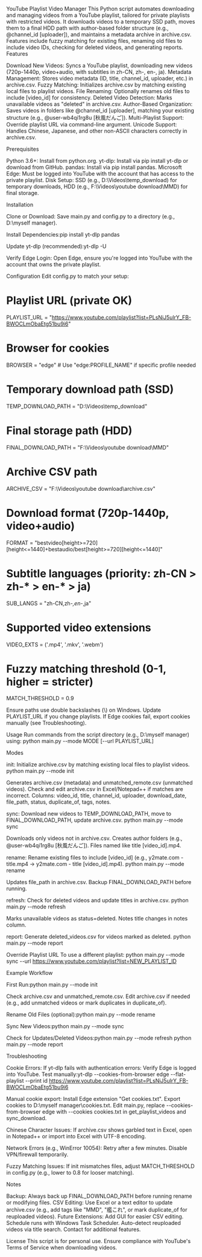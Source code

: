 YouTube Playlist Video Manager
This Python script automates downloading and managing videos from a YouTube playlist, tailored for private playlists with restricted videos. It downloads videos to a temporary SSD path, moves them to a final HDD path with author-based folder structure (e.g., @channel_id [uploader]), and maintains a metadata archive in archive.csv. Features include fuzzy matching for existing files, renaming old files to include video IDs, checking for deleted videos, and generating reports.
Features

Download New Videos: Syncs a YouTube playlist, downloading new videos (720p-1440p, video+audio, with subtitles in zh-CN, zh-, en-, ja).
Metadata Management: Stores video metadata (ID, title, channel_id, uploader, etc.) in archive.csv.
Fuzzy Matching: Initializes archive.csv by matching existing local files to playlist videos.
File Renaming: Optionally renames old files to include [video_id] for consistency.
Deleted Video Detection: Marks unavailable videos as "deleted" in archive.csv.
Author-Based Organization: Saves videos in folders like @channel_id [uploader], matching your existing structure (e.g., @user-wb4qi1rg8u [秋風だんご]).
Multi-Playlist Support: Override playlist URL via command-line argument.
Unicode Support: Handles Chinese, Japanese, and other non-ASCII characters correctly in archive.csv.

Prerequisites

Python 3.6+: Install from python.org.
yt-dlp: Install via pip install yt-dlp or download from GitHub.
pandas: Install via pip install pandas.
Microsoft Edge: Must be logged into YouTube with the account that has access to the private playlist.
Disk Setup: SSD (e.g., D:\Videos\temp_download) for temporary downloads, HDD (e.g., F:\Videos\youtube download\MMD) for final storage.

Installation

Clone or Download:
Save main.py and config.py to a directory (e.g., D:\myself manager).


Install Dependencies:pip install yt-dlp pandas


Update yt-dlp (recommended):yt-dlp -U


Verify Edge Login:
Open Edge, ensure you're logged into YouTube with the account that owns the private playlist.



Configuration
Edit config.py to match your setup:
# Playlist URL (private OK)
PLAYLIST_URL = "https://www.youtube.com/playlist?list=PLsNiJ5ulrY_FB-BWOCLmObaEtg51bu9i6"

# Browser for cookies
BROWSER = "edge"  # Use "edge:PROFILE_NAME" if specific profile needed

# Temporary download path (SSD)
TEMP_DOWNLOAD_PATH = "D:\\Videos\\temp_download"

# Final storage path (HDD)
FINAL_DOWNLOAD_PATH = "F:\\Videos\\youtube download\\MMD"

# Archive CSV path
ARCHIVE_CSV = "F:\\Videos\\youtube download\\archive.csv"

# Download format (720p-1440p, video+audio)
FORMAT = "bestvideo[height>=720][height<=1440]+bestaudio/best[height>=720][height<=1440]"

# Subtitle languages (priority: zh-CN > zh-* > en-* > ja)
SUB_LANGS = "zh-CN,zh-*,en-*,ja"

# Supported video extensions
VIDEO_EXTS = ('.mp4', '.mkv', '.webm')

# Fuzzy matching threshold (0-1, higher = stricter)
MATCH_THRESHOLD = 0.9


Ensure paths use double backslashes (\\) on Windows.
Update PLAYLIST_URL if you change playlists.
If Edge cookies fail, export cookies manually (see Troubleshooting).

Usage
Run commands from the script directory (e.g., D:\myself manager) using:
python main.py --mode MODE [--url PLAYLIST_URL]

Modes

init: Initialize archive.csv by matching existing local files to playlist videos.
python main.py --mode init


Generates archive.csv (metadata) and unmatched_remote.csv (unmatched videos).
Check and edit archive.csv in Excel/Notepad++ if matches are incorrect.
Columns: video_id, title, channel_id, uploader, download_date, file_path, status, duplicate_of, tags, notes.


sync: Download new videos to TEMP_DOWNLOAD_PATH, move to FINAL_DOWNLOAD_PATH, update archive.csv.
python main.py --mode sync


Downloads only videos not in archive.csv.
Creates author folders (e.g., @user-wb4qi1rg8u [秋風だんご]).
Files named like title [video_id].mp4.


rename: Rename existing files to include [video_id] (e.g., y2mate.com - title.mp4 -> y2mate.com - title [video_id].mp4).
python main.py --mode rename


Updates file_path in archive.csv.
Backup FINAL_DOWNLOAD_PATH before running.


refresh: Check for deleted videos and update titles in archive.csv.
python main.py --mode refresh


Marks unavailable videos as status=deleted.
Notes title changes in notes column.


report: Generate deleted_videos.csv for videos marked as deleted.
python main.py --mode report



Override Playlist URL
To use a different playlist:
python main.py --mode sync --url https://www.youtube.com/playlist?list=NEW_PLAYLIST_ID

Example Workflow

First Run:python main.py --mode init


Check archive.csv and unmatched_remote.csv.
Edit archive.csv if needed (e.g., add unmatched videos or mark duplicates in duplicate_of).


Rename Old Files (optional):python main.py --mode rename


Sync New Videos:python main.py --mode sync


Check for Updates/Deleted Videos:python main.py --mode refresh
python main.py --mode report



Troubleshooting

Cookie Errors:
If yt-dlp fails with authentication errors:
Verify Edge is logged into YouTube.
Test manually:yt-dlp --cookies-from-browser edge --flat-playlist --print id https://www.youtube.com/playlist?list=PLsNiJ5ulrY_FB-BWOCLmObaEtg51bu9i6


Manual cookie export:
Install Edge extension "Get cookies.txt".
Export cookies to D:\myself manager\cookies.txt.
Edit main.py, replace --cookies-from-browser edge with --cookies cookies.txt in get_playlist_videos and sync_download.






Chinese Character Issues:
If archive.csv shows garbled text in Excel, open in Notepad++ or import into Excel with UTF-8 encoding.


Network Errors (e.g., WinError 10054):
Retry after a few minutes.
Disable VPN/firewall temporarily.


Fuzzy Matching Issues:
If init mismatches files, adjust MATCH_THRESHOLD in config.py (e.g., lower to 0.8 for looser matching).



Notes

Backup: Always back up FINAL_DOWNLOAD_PATH before running rename or modifying files.
CSV Editing: Use Excel or a text editor to update archive.csv (e.g., add tags like "MMD", "艦これ", or mark duplicate_of for reuploaded videos).
Future Extensions:
Add GUI for easier CSV editing.
Schedule runs with Windows Task Scheduler.
Auto-detect reuploaded videos via title search.
Contact for additional features.



License
This script is for personal use. Ensure compliance with YouTube's Terms of Service when downloading videos.